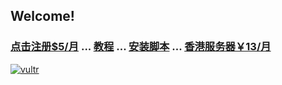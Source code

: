 ## Welcome!
### [点击注册$5/月](https://vultr.grsm.io/vip) ... [教程](https://github.com/haoel/haoel.github.io) ... [安装脚本](https://github.com/hijkpw/scripts) ... [香港服务器￥13/月](https://www.ucloud.cn/site/active/kuaijie.html?invitation_code=C1x0CC2BBF38292#xianggang)
[![vultr](https://jiobxn.files.wordpress.com/2021/06/vultr.png)](https://vultr.grsm.io/vip)
